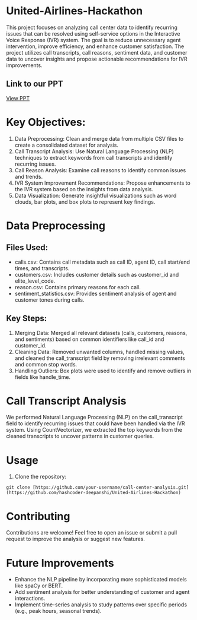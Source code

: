 # United-Airlines-Hackathon

This project focuses on analyzing call center data to identify recurring issues that can be resolved using self-service options in the Interactive Voice Response (IVR) system. The goal is to reduce unnecessary agent intervention, improve efficiency, and enhance customer satisfaction. The project utilizes call transcripts, call reasons, sentiment data, and customer data to uncover insights and propose actionable recommendations for IVR improvements.

## Link to our PPT
[View PPT](https://www.canva.com/design/DAGTFNl5GxA/dM0xhHY7_rl3gPyDjLperw/edit?utm_content=DAGTFNl5GxA&utm_campaign=designshare&utm_medium=link2&utm_source=sharebutton)

# Key Objectives:
1. Data Preprocessing: Clean and merge data from multiple CSV files to create a consolidated dataset for analysis.
2. Call Transcript Analysis: Use Natural Language Processing (NLP) techniques to extract keywords from call transcripts and identify recurring issues.
3. Call Reason Analysis: Examine call reasons to identify common issues and trends.
4. IVR System Improvement Recommendations: Propose enhancements to the IVR system based on the insights from data analysis.
5. Data Visualization: Generate insightful visualizations such as word clouds, bar plots, and box plots to represent key findings.

# Data Preprocessing

## Files Used:
* calls.csv: Contains call metadata such as call ID, agent ID, call start/end times, and transcripts.
* customers.csv: Includes customer details such as customer_id and elite_level_code.
* reason.csv: Contains primary reasons for each call.
* sentiment_statistics.csv: Provides sentiment analysis of agent and customer tones during calls.

## Key Steps:
1. Merging Data: Merged all relevant datasets (calls, customers, reasons, and sentiments) based on common identifiers like call_id and customer_id.
2. Cleaning Data: Removed unwanted columns, handled missing values, and cleaned the call_transcript field by removing irrelevant comments and common stop words.
3. Handling Outliers: Box plots were used to identify and remove outliers in fields like handle_time.

# Call Transcript Analysis
We performed Natural Language Processing (NLP) on the call_transcript field to identify recurring issues that could have been handled via the IVR system. Using CountVectorizer, we extracted the top keywords from the cleaned transcripts to uncover patterns in customer queries.

# Usage

1. Clone the repository:

```
git clone [https://github.com/your-username/call-center-analysis.git](https://github.com/hashcoder-deepanshi/United-Airlines-Hackathon)
```
# Contributing
Contributions are welcome! Feel free to open an issue or submit a pull request to improve the analysis or suggest new features.

# Future Improvements
* Enhance the NLP pipeline by incorporating more sophisticated models like spaCy or BERT.
* Add sentiment analysis for better understanding of customer and agent interactions.
* Implement time-series analysis to study patterns over specific periods (e.g., peak hours, seasonal trends).
